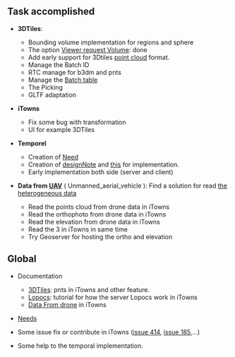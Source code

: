 ## Task accomplished 

  * **3DTiles**: 
    * Bounding volume implementation for regions and sphere
    * The option [Viewer request Volume](https://github.com/AnalyticalGraphicsInc/3d-tiles): done
    * Add early support for 3Dtiles [point cloud](https://github.com/AnalyticalGraphicsInc/3d-tiles) format.
    * Manage the Batch ID 
    * RTC manage for b3dm and pnts
    * Manage the [Batch table](https://github.com/AnalyticalGraphicsInc/3d-tiles)
    * The Picking
    * GLTF adaptation
    
  * **iTowns**
    * Fix some bug with transformation
    * UI for example 3DTiles
 
  * **Temporel** 
    * Creation of [Need](https://github.com/MEPP-team/RICT/tree/master/Doc/Devel/Needs)
    * Creation of [designNote](https://github.com/MEPP-team/RICT/blob/master/Doc/Devel/Design/DesignNote017.md) and [this](https://github.com/MEPP-team/RICT/blob/master/Doc/Devel/Design/DesignNote021.md) for implementation.  
    * Early implementation both side (server and client)
  
  * **Data from [UAV](https://en.wikipedia.org/wiki/Unmanned_aerial_vehicle)** ( Unmanned_aerial_vehicle ): Find a solution for read [the heterogeneous data](https://github.com/MEPP-team/RICT/blob/master/Doc/Process/TutorialOpenDataInItowns.md)
    * Read the points cloud from drone data in iTowns
    * Read the orthophoto from drone data in iTowns
    * Read the elevation from drone data in iTowns
    * Read the 3 in iTowns in same time
    * Try Geoserver for hosting the ortho and elevation

## Global

  * Documentation 
    * [3DTiles](https://github.com/MEPP-team/RICT/blob/master/Doc/Process/iTowns3Dtiles.md): pnts in iTowns and other feature.
    * [Lopocs](https://github.com/MEPP-team/RICT/blob/master/Doc/Process/TutorialFileLasInItown.md): tutorial for how the server Lopocs work in iTowns
    * [Data From drone](https://github.com/MEPP-team/RICT/blob/master/Doc/Process/TutorialOpenDataInItowns.md) in iTowns

  * [Needs](https://github.com/MEPP-team/RICT/tree/master/Doc/Devel/Needs)

  * Some issue fix or contribute in iTowns ([issue 414](https://github.com/iTowns/itowns/issues/414), [issue 185](https://github.com/iTowns/itowns/issues/185),...)

  * Some help to the temporal implementation. 

